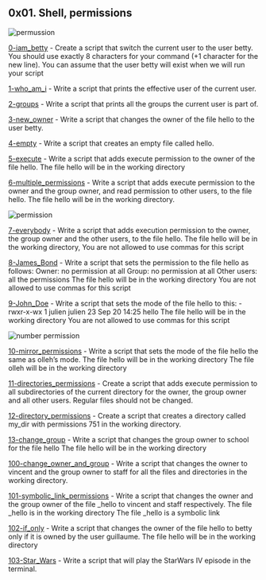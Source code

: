 ## 0x01. Shell, permissions

![permussion ](https://user-images.githubusercontent.com/110563322/188001806-1060b5aa-30ac-4c83-b06c-27485abc3b39.jpg)

[0-iam_betty](./0-iam_betty)  - Create a script that switch the current user to the user betty. 
You should use exactly 8 characters for your command (+1 character for the new line). 
You can assume that the user betty will exist when we will run your script

[1-who_am_i](./1-who_am_i) - Write a script that prints the effective user of the current user.

[2-groups](./2-groups) - Write a script that prints all the groups the current user is part of.

[3-new_owner](./3-new_owner) - Write a script that changes the owner of the file hello to the user betty.

[4-empty](./4-empty) - Write a script that creates an empty file called hello.

[5-execute](./5-execute) - Write a script that adds execute permission to the owner of the file hello.
The file hello will be in the working directory

[6-multiple_permissions](./6-multiple_permissions) - Write a script that adds execute permission to the owner and the group owner, and read permission to other users, to the file hello. 
The file hello will be in the working directory.

![permission](https://user-images.githubusercontent.com/110563322/188001858-e47b0197-4b1a-4f8d-924e-3350da08d874.png)

[7-everybody](./7-everybody) - Write a script that adds execution permission to the owner, the group owner and the other users, to the file hello. 
The file hello will be in the working directory,  You are not allowed to use commas for this script

[8-James_Bond](./8-James_Bond) - Write a script that sets the permission to the file hello as follows:
Owner: no permission at all
Group: no permission at all
Other users: all the permissions
The file hello will be in the working directory You are not allowed to use commas for this script

[9-John_Doe](./9-John_Doe) - Write a script that sets the mode of the file hello to this:
-rwxr-x-wx 1 julien julien 23 Sep 20 14:25 hello
The file hello will be in the working directory
You are not allowed to use commas for this script


![number permission](https://user-images.githubusercontent.com/110563322/188002135-aa5f3bd3-2e33-4f95-bfa9-e2726451ee43.png)

[10-mirror_permissions](./10-mirror_permissions) - Write a script that sets the mode of the file hello the same as olleh’s mode.
The file hello will be in the working directory
The file olleh will be in the working directory

[11-directories_permissions](./11-directories_permissions) - Create a script that adds execute permission to all subdirectories of the current directory for the owner, the group owner and all other users. Regular files should not be changed.

[12-directory_permissions](./12-directory_permissions) - Create a script that creates a directory called my_dir with permissions 751 in the working directory.

[13-change_group](./13-change_group) - Write a script that changes the group owner to school for the file hello
The file hello will be in the working directory

[100-change_owner_and_group](./100-change_owner_and_group) - Write a script that changes the owner to vincent and the group owner to staff for all the files and directories in the working directory.

[101-symbolic_link_permissions](./101-symbolic_link_permissions) - Write a script that changes the owner and the group owner of the file _hello to vincent and staff respectively.
The file _hello is in the working directory
The file _hello is a symbolic link

[102-if_only](./102-if_only) - Write a script that changes the owner of the file hello to betty only if it is owned by the user guillaume.
The file hello will be in the working directory

[103-Star_Wars](./103-Star_Wars) - Write a script that will play the StarWars IV episode in the terminal.

